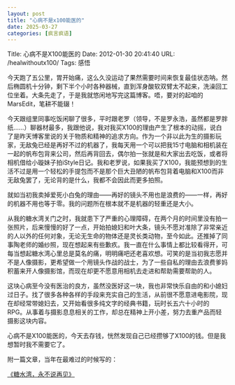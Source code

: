 ```yaml
---
layout: post
title: "心病不是x100能医的"
date: 2025-03-27
categories: [疯言疯语]
---
```


Title: 心病不是X100能医的
Date: 2012-01-30 20:41:40
URL: /healwithoutx100/
Tags: 感悟

今天跑了五公里，胃开始痛，这么久没运动了果然需要时间来恢复最佳状态呐。然后椭圆机十分钟，剩下半个小时各种器械，直到浑身酸软双臂太不起来，洗澡回工位坐着。大条先走了，于是我就悠闲地写完这篇博客。唔，要对的起咱的MarsEdit，笔耕不能辍！

今天跟组里同事吃饭闲聊了很多，平时跟老罗（领导，不是罗永浩，虽然都是罗胖纸……）聊器材最多，我跟他说，我对我买X100的理由产生了根本的动摇，说白了是昨天博客里说的关于物质和精神的追求方向。作为一个非以此为生的摄影玩家，无敌兔已经是再好不过的机器了，我每天用一个可以把我15寸电脑和相机装在一起的帆布包背来公司，然后再背回去，偶尔拍一张就是和大家出去吃饭，或者将相机借给小璇妹子拍iStyle日记。我和老罗说，如果我买了X100，我能预想到的生活不过是用一个轻松的手提包而不是那个巨大丑陋的帆布包背着电脑和X100而非无敌兔罢了，无论背的是什么，我都不会因此而更多拍照。

就如当初我卖掉爱死小白兔的理由——再好的镜头不用也是浪费的——一样，再好的机器不用也等于零。我的问题所在根本就不是机器的轻重还是大小。

从我的糖水湾关门之时，我就患下了严重的心理障碍，在两个月的时间里没有拍一张照片，后来慢慢的好了一点，开始拍媳妇和叶大条，镜头不愿对准除了非常亲近的人以外的任何对象，无论无生命的物体还是灵长类动物，至今如此。还推掉了同事陶老师的婚纱照，现在想起来有些歉疚。我一直在什么事情上都比较看得开，可每当想起糖水湾心里总是莫名的痛，明明痛吧还老喜欢想。可笑的是当初我志愿并不是人像摄影，更希望做一个用镜头作战的战士，为了一些自私的理由去浪费爹妈积蓄来开人像摄影馆，而现在却更不愿意用相机去走进和帮助需要帮助的人。

这块心病至今没有医治的良方，虽然没医好这一块，我也非常快乐自由的和小媳妇过日子。找了很多各种各样的手段来充实自己的生活，从前很不愿意进电影院，现在却经常带媳妇去，又开始看很多纯文字的经典书籍，玩时长五六十小时的RPG。从事着与摄影息息相关的工作，却总在精神上开小差，努力去重产品而轻摄影这块内容。

心病不是X100能医的，今天去存钱，恍然发现自己已经攒够了X100的钱。但是我想暂时我不需要它了。

附一篇文章，当年在最难过的时候写的：

[《糖水湾，永不说再见》](http://www.douban.com/note/135874849/ )